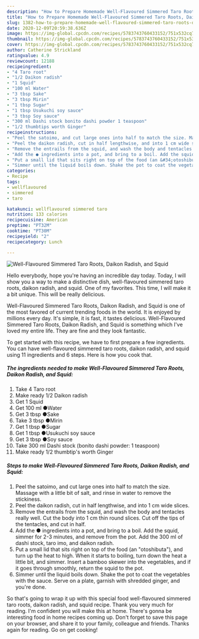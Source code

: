 ```yaml
---
description: "How to Prepare Homemade Well-Flavoured Simmered Taro Roots, Daikon Radish, and Squid"
title: "How to Prepare Homemade Well-Flavoured Simmered Taro Roots, Daikon Radish, and Squid"
slug: 1382-how-to-prepare-homemade-well-flavoured-simmered-taro-roots-daikon-radish-and-squid
date: 2020-12-09T20:59:38.636Z
image: https://img-global.cpcdn.com/recipes/5783743760433152/751x532cq70/well-flavoured-simmered-taro-roots-daikon-radish-and-squid-recipe-main-photo.jpg
thumbnail: https://img-global.cpcdn.com/recipes/5783743760433152/751x532cq70/well-flavoured-simmered-taro-roots-daikon-radish-and-squid-recipe-main-photo.jpg
cover: https://img-global.cpcdn.com/recipes/5783743760433152/751x532cq70/well-flavoured-simmered-taro-roots-daikon-radish-and-squid-recipe-main-photo.jpg
author: Catherine Strickland
ratingvalue: 4.9
reviewcount: 12188
recipeingredient:
- "4 Taro root"
- "1/2 Daikon radish"
- "1 Squid"
- "100 ml Water"
- "3 tbsp Sake"
- "3 tbsp Mirin"
- "1 tbsp Sugar"
- "1 tbsp Usukuchi soy sauce"
- "3 tbsp Soy sauce"
- "300 ml Dashi stock bonito dashi powder 1 teaspoon"
- "1/2 thumbtips worth Ginger"
recipeinstructions:
- "Peel the satoimo, and cut large ones into half to match the size. Massage with a little bit of salt, and rinse in water to remove the stickiness."
- "Peel the daikon radish, cut in half lengthwise, and into 1 cm wide slices."
- "Remove the entrails from the squid, and wash the body and tentacles really well. Cut the body into 1 cm thin round slices. Cut off the tips of the tentacles, and cut in half."
- "Add the ● ingredients into a pot, and bring to a boil. Add the squid, simmer for 2-3 minutes, and remove from the pot. Add the 300 ml of dashi stock, taro imo, and daikon radish."
- "Put a small lid that sits right on top of the food (an &#34;otoshibuta&#34;), and turn up the heat to high. When it starts to boiling, turn down the heat a little bit, and simmer. Insert a bamboo skewer into the vegetables, and if it goes through smoothly, return the squid to the pot."
- "Simmer until the liquid boils down. Shake the pot to coat the vegetables with the sauce. Serve on a plate, garnish with shredded ginger, and you&#39;re done."
categories:
- Recipe
tags:
- wellflavoured
- simmered
- taro

katakunci: wellflavoured simmered taro 
nutrition: 133 calories
recipecuisine: American
preptime: "PT32M"
cooktime: "PT30M"
recipeyield: "2"
recipecategory: Lunch

---
```



![Well-Flavoured Simmered Taro Roots, Daikon Radish, and Squid](https://img-global.cpcdn.com/recipes/5783743760433152/751x532cq70/well-flavoured-simmered-taro-roots-daikon-radish-and-squid-recipe-main-photo.jpg)

Hello everybody, hope you're having an incredible day today. Today, I will show you a way to make a distinctive dish, well-flavoured simmered taro roots, daikon radish, and squid. One of my favorites. This time, I will make it a bit unique. This will be really delicious.



Well-Flavoured Simmered Taro Roots, Daikon Radish, and Squid is one of the most favored of current trending foods in the world. It is enjoyed by millions every day. It's simple, it is fast, it tastes delicious. Well-Flavoured Simmered Taro Roots, Daikon Radish, and Squid is something which I've loved my entire life. They are fine and they look fantastic.


To get started with this recipe, we have to first prepare a few ingredients. You can have well-flavoured simmered taro roots, daikon radish, and squid using 11 ingredients and 6 steps. Here is how you cook that.

<!--inarticleads1-->

##### The ingredients needed to make Well-Flavoured Simmered Taro Roots, Daikon Radish, and Squid:

1. Take 4 Taro root
1. Make ready 1/2 Daikon radish
1. Get 1 Squid
1. Get 100 ml ●Water
1. Get 3 tbsp ●Sake
1. Take 3 tbsp ●Mirin
1. Get 1 tbsp ●Sugar
1. Get 1 tbsp ●Usukuchi soy sauce
1. Get 3 tbsp ●Soy sauce
1. Take 300 ml Dashi stock (bonito dashi powder: 1 teaspoon)
1. Make ready 1/2 thumbtip&#39;s worth Ginger




<!--inarticleads2-->

##### Steps to make Well-Flavoured Simmered Taro Roots, Daikon Radish, and Squid:

1. Peel the satoimo, and cut large ones into half to match the size. Massage with a little bit of salt, and rinse in water to remove the stickiness.
1. Peel the daikon radish, cut in half lengthwise, and into 1 cm wide slices.
1. Remove the entrails from the squid, and wash the body and tentacles really well. Cut the body into 1 cm thin round slices. Cut off the tips of the tentacles, and cut in half.
1. Add the ● ingredients into a pot, and bring to a boil. Add the squid, simmer for 2-3 minutes, and remove from the pot. Add the 300 ml of dashi stock, taro imo, and daikon radish.
1. Put a small lid that sits right on top of the food (an &#34;otoshibuta&#34;), and turn up the heat to high. When it starts to boiling, turn down the heat a little bit, and simmer. Insert a bamboo skewer into the vegetables, and if it goes through smoothly, return the squid to the pot.
1. Simmer until the liquid boils down. Shake the pot to coat the vegetables with the sauce. Serve on a plate, garnish with shredded ginger, and you&#39;re done.




So that's going to wrap it up with this special food well-flavoured simmered taro roots, daikon radish, and squid recipe. Thank you very much for reading. I'm confident you will make this at home. There's gonna be interesting food in home recipes coming up. Don't forget to save this page on your browser, and share it to your family, colleague and friends. Thanks again for reading. Go on get cooking!
